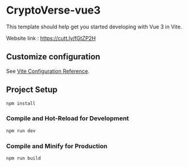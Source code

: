 # CryptoVerse-vue3

This template should help get you started developing with Vue 3 in Vite.

Website link : https://cutt.ly/fGtZP2H

## Customize configuration

See [Vite Configuration Reference](https://vitejs.dev/config/).

## Project Setup

```sh
npm install
```

### Compile and Hot-Reload for Development

```sh
npm run dev
```

### Compile and Minify for Production

```sh
npm run build
```
